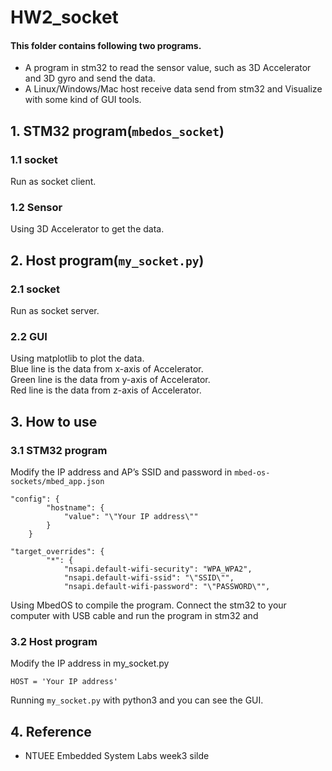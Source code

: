 # HW2_socket
#### This folder contains following two programs.  
- A program in stm32 to read the sensor value, such as 3D Accelerator and 3D gyro and send the data.  
- A Linux/Windows/Mac host receive data send from stm32 and Visualize with some kind of GUI tools.
## 1. STM32 program(`mbedos_socket`)
### 1.1 socket
Run as socket client.
### 1.2 Sensor
Using 3D Accelerator to get the data.
## 2. Host program(`my_socket.py`)
### 2.1 socket
Run as socket server.
### 2.2 GUI
Using matplotlib to plot the data.  
Blue line is the data from x-axis of Accelerator.  
Green line is the data from y-axis of Accelerator.  
Red line is the data from z-axis of Accelerator.

## 3. How to use
### 3.1 STM32 program
Modify the IP address and AP’s SSID and password in `mbed-os-sockets/mbed_app.json`
```
"config": {
        "hostname": {
            "value": "\"Your IP address\""
        }
    }
```
```
"target_overrides": {
        "*": {
            "nsapi.default-wifi-security": "WPA_WPA2",
            "nsapi.default-wifi-ssid": "\"SSID\"",
            "nsapi.default-wifi-password": "\"PASSWORD\"",
```

Using MbedOS to compile the program.
Connect the stm32 to your computer with USB cable and run the program in stm32 and 
### 3.2 Host program
Modify the IP address in my_socket.py
```
HOST = 'Your IP address'
```
Running `my_socket.py` with python3 and you can see the GUI.


## 4. Reference
- NTUEE Embedded System Labs week3 silde